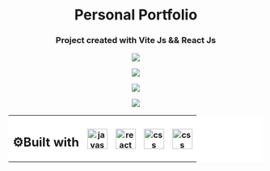 <h1 align="center">Personal Portfolio</h1>
<h3 align="center">Project created with Vite Js &amp;&amp; React Js</h3>
<table align="center" style="background-color:#FFFFFF">
<tr style="background-color:#FFFFFF">
<th><h2>⚙Built with </h2></th>
<th><img align="center" alt="javascript" width="40" height="40" src="https://user-images.githubusercontent.com/86882630/173864252-6fab4ba3-38cc-4ecf-a948-cbf84367feb9.svg"/></th> 
 <th><img align="center" alt="react" width="40" height="40" src="https://user-images.githubusercontent.com/86882630/173864477-2a2ede98-60c3-4002-9ef0-24a6161c70b4.svg"/>
 <th><img align="center"alt="css" width="40" height="40" src="https://user-images.githubusercontent.com/86882630/173864635-2c02e6a7-1409-45a9-b92f-e81729e93721.svg"/>
 <th><img align="center"alt="css" width="40" height="40" src="https://res.cloudinary.com/dwtkwakbc/image/upload/v1657049094/logosportfolio/Bootstrap_logo_jm6l9t.svg"/>
</tr>


<p align='center'>
      <img align="center" src="https://res.cloudinary.com/dwtkwakbc/image/upload/v1659130983/logosportfolio/homeportfolio_zqbyrs.png"/>
</p>
<p align='center'>
      <img align="center" src="https://res.cloudinary.com/dwtkwakbc/image/upload/v1659736855/logosportfolio/aboutme_cacrhl.png"/>
</p>
<p align='center'>
      <img align="center" src="https://res.cloudinary.com/dwtkwakbc/image/upload/v1659736851/logosportfolio/projects_auu1rn.png"/>
</p>

<p align='center'>
      <img align="center" src='https://res.cloudinary.com/dwtkwakbc/image/upload/v1659736853/logosportfolio/skills_tniqsz.png'/>
</p>
